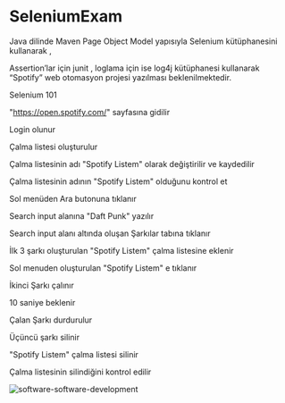 # SeleniumExam
Java dilinde Maven Page Object Model yapısıyla Selenium kütüphanesini kullanarak ,

Assertion’lar için junit , loglama için ise log4j kütüphanesi kullanarak “Spotify” web otomasyon projesi yazılması beklenilmektedir.



Selenium 101


"https://open.spotify.com/" sayfasına gidilir 

Login olunur 

Çalma listesi oluşturulur 

Çalma listesinin adı "Spotify Listem" olarak değiştirilir ve kaydedilir 

Çalma listesinin adının "Spotify Listem" olduğunu kontrol et 

Sol menüden Ara butonuna tıklanır 

Search input alanına "Daft Punk" yazılır 

Search input alanı altında oluşan Şarkılar tabına tıklanır 

İlk 3 şarkı oluşturulan "Spotify Listem" çalma listesine eklenir 

Sol menuden oluşturulan "Spotify Listem" e tıklanır 

İkinci Şarkı çalınır 

10 saniye beklenir 

Çalan Şarkı durdurulur 

Üçüncü şarkı silinir 

"Spotify Listem" çalma listesi silinir 

Çalma listesinin silindiğini kontrol edilir 

![software-software-development](https://user-images.githubusercontent.com/58827136/187160863-d1ad2436-77a5-4b39-9daa-4dddbff39b33.gif)
